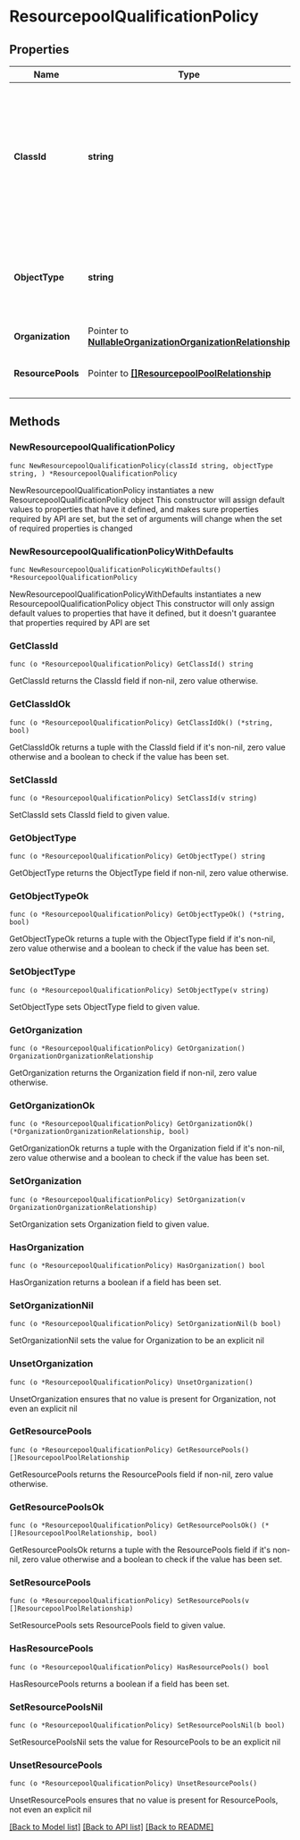 # ResourcepoolQualificationPolicy

## Properties

Name | Type | Description | Notes
------------ | ------------- | ------------- | -------------
**ClassId** | **string** | The fully-qualified name of the instantiated, concrete type. This property is used as a discriminator to identify the type of the payload when marshaling and unmarshaling data. | [default to "resourcepool.QualificationPolicy"]
**ObjectType** | **string** | The fully-qualified name of the instantiated, concrete type. The value should be the same as the &#39;ClassId&#39; property. | [default to "resourcepool.QualificationPolicy"]
**Organization** | Pointer to [**NullableOrganizationOrganizationRelationship**](OrganizationOrganizationRelationship.md) |  | [optional] 
**ResourcePools** | Pointer to [**[]ResourcepoolPoolRelationship**](ResourcepoolPoolRelationship.md) | An array of relationships to resourcepoolPool resources. | [optional] [readonly] 

## Methods

### NewResourcepoolQualificationPolicy

`func NewResourcepoolQualificationPolicy(classId string, objectType string, ) *ResourcepoolQualificationPolicy`

NewResourcepoolQualificationPolicy instantiates a new ResourcepoolQualificationPolicy object
This constructor will assign default values to properties that have it defined,
and makes sure properties required by API are set, but the set of arguments
will change when the set of required properties is changed

### NewResourcepoolQualificationPolicyWithDefaults

`func NewResourcepoolQualificationPolicyWithDefaults() *ResourcepoolQualificationPolicy`

NewResourcepoolQualificationPolicyWithDefaults instantiates a new ResourcepoolQualificationPolicy object
This constructor will only assign default values to properties that have it defined,
but it doesn't guarantee that properties required by API are set

### GetClassId

`func (o *ResourcepoolQualificationPolicy) GetClassId() string`

GetClassId returns the ClassId field if non-nil, zero value otherwise.

### GetClassIdOk

`func (o *ResourcepoolQualificationPolicy) GetClassIdOk() (*string, bool)`

GetClassIdOk returns a tuple with the ClassId field if it's non-nil, zero value otherwise
and a boolean to check if the value has been set.

### SetClassId

`func (o *ResourcepoolQualificationPolicy) SetClassId(v string)`

SetClassId sets ClassId field to given value.


### GetObjectType

`func (o *ResourcepoolQualificationPolicy) GetObjectType() string`

GetObjectType returns the ObjectType field if non-nil, zero value otherwise.

### GetObjectTypeOk

`func (o *ResourcepoolQualificationPolicy) GetObjectTypeOk() (*string, bool)`

GetObjectTypeOk returns a tuple with the ObjectType field if it's non-nil, zero value otherwise
and a boolean to check if the value has been set.

### SetObjectType

`func (o *ResourcepoolQualificationPolicy) SetObjectType(v string)`

SetObjectType sets ObjectType field to given value.


### GetOrganization

`func (o *ResourcepoolQualificationPolicy) GetOrganization() OrganizationOrganizationRelationship`

GetOrganization returns the Organization field if non-nil, zero value otherwise.

### GetOrganizationOk

`func (o *ResourcepoolQualificationPolicy) GetOrganizationOk() (*OrganizationOrganizationRelationship, bool)`

GetOrganizationOk returns a tuple with the Organization field if it's non-nil, zero value otherwise
and a boolean to check if the value has been set.

### SetOrganization

`func (o *ResourcepoolQualificationPolicy) SetOrganization(v OrganizationOrganizationRelationship)`

SetOrganization sets Organization field to given value.

### HasOrganization

`func (o *ResourcepoolQualificationPolicy) HasOrganization() bool`

HasOrganization returns a boolean if a field has been set.

### SetOrganizationNil

`func (o *ResourcepoolQualificationPolicy) SetOrganizationNil(b bool)`

 SetOrganizationNil sets the value for Organization to be an explicit nil

### UnsetOrganization
`func (o *ResourcepoolQualificationPolicy) UnsetOrganization()`

UnsetOrganization ensures that no value is present for Organization, not even an explicit nil
### GetResourcePools

`func (o *ResourcepoolQualificationPolicy) GetResourcePools() []ResourcepoolPoolRelationship`

GetResourcePools returns the ResourcePools field if non-nil, zero value otherwise.

### GetResourcePoolsOk

`func (o *ResourcepoolQualificationPolicy) GetResourcePoolsOk() (*[]ResourcepoolPoolRelationship, bool)`

GetResourcePoolsOk returns a tuple with the ResourcePools field if it's non-nil, zero value otherwise
and a boolean to check if the value has been set.

### SetResourcePools

`func (o *ResourcepoolQualificationPolicy) SetResourcePools(v []ResourcepoolPoolRelationship)`

SetResourcePools sets ResourcePools field to given value.

### HasResourcePools

`func (o *ResourcepoolQualificationPolicy) HasResourcePools() bool`

HasResourcePools returns a boolean if a field has been set.

### SetResourcePoolsNil

`func (o *ResourcepoolQualificationPolicy) SetResourcePoolsNil(b bool)`

 SetResourcePoolsNil sets the value for ResourcePools to be an explicit nil

### UnsetResourcePools
`func (o *ResourcepoolQualificationPolicy) UnsetResourcePools()`

UnsetResourcePools ensures that no value is present for ResourcePools, not even an explicit nil

[[Back to Model list]](../README.md#documentation-for-models) [[Back to API list]](../README.md#documentation-for-api-endpoints) [[Back to README]](../README.md)


